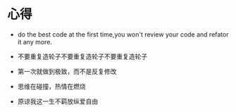 # 心得

- do the best code at the first time,you won't review your code and refator it any more.

- 不要重复造轮子不要重复造轮子不要重复造轮子
- 第一次就做到极致，而不是反复修改
- 思维在碰撞，热情在燃烧
- 原谅我这一生不羁放纵爱自由